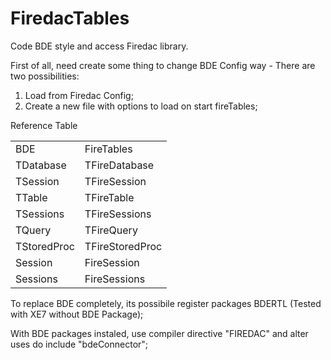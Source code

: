 # FiredacTables


Code BDE style and access Firedac library.

First of all, need create some thing to change  BDE Config way - 
There are two possibilities:
1. Load from Firedac Config;
2. Create a new file with options to load on start fireTables;

Reference Table
<table>
<tr>
   <td> BDE</td>
   <td> FireTables </td>
</tr>
<tr>
  <td>TDatabase</td>
  <td>TFireDatabase</td>
</td>
<tr>
  <td>TSession</td>
  <td>TFireSession</td>
</td>
<tr>
  <td>TTable</td>
  <td>TFireTable</td>
</td>
<tr>
  <td>TSessions</td>
  <td>TFireSessions</td>
</td>
<tr>
  <td>TQuery</td>
  <td>TFireQuery</td>
</td>
<tr>
  <td>TStoredProc</td>
  <td>TFireStoredProc</td>
</td>
<tr>
  <td>Session</td>
  <td>FireSession</td>
</td>
<tr>
  <td>Sessions</td>
  <td>FireSessions</td>
</td>

<table>



To replace BDE completely, its possibile register packages BDERTL  (Tested with XE7 without BDE Package);

With BDE packages instaled, use compiler directive   "FIREDAC"  and alter uses do include  "bdeConnector";


